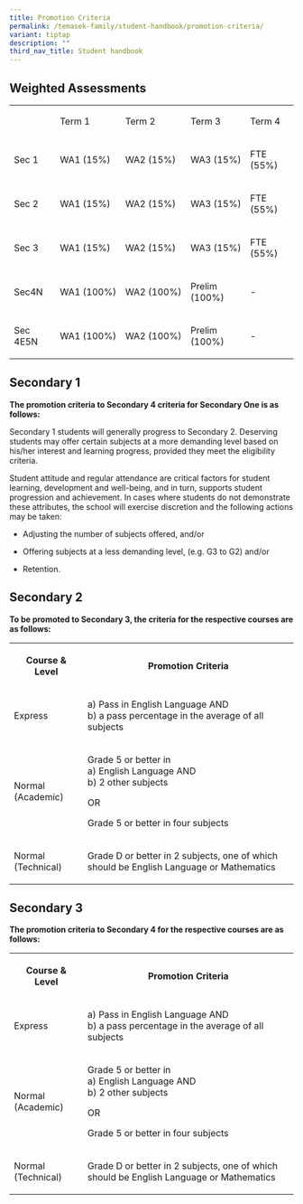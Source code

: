 ```yaml
---
title: Promotion Criteria
permalink: /temasek-family/student-handbook/promotion-criteria/
variant: tiptap
description: ""
third_nav_title: Student handbook
---
```

<h2>Weighted Assessments</h2><table><tbody><tr><td rowspan="1" colspan="1"><p>&nbsp;</p></td><td rowspan="1" colspan="1"><p>Term 1</p></td><td rowspan="1" colspan="1"><p>Term 2</p></td><td rowspan="1" colspan="1"><p>Term 3</p></td><td rowspan="1" colspan="1"><p>Term 4</p></td></tr><tr><td rowspan="1" colspan="1"><p>Sec 1</p></td><td rowspan="1" colspan="1"><p>WA1 (15%)</p></td><td rowspan="1" colspan="1"><p>WA2 (15%)</p></td><td rowspan="1" colspan="1"><p>WA3 (15%)</p></td><td rowspan="1" colspan="1"><p>FTE (55%)</p></td></tr><tr><td rowspan="1" colspan="1"><p>Sec 2</p></td><td rowspan="1" colspan="1"><p>WA1 (15%)</p></td><td rowspan="1" colspan="1"><p>WA2 (15%)</p></td><td rowspan="1" colspan="1"><p>WA3 (15%)</p></td><td rowspan="1" colspan="1"><p>FTE (55%)</p></td></tr><tr><td rowspan="1" colspan="1"><p>Sec 3</p></td><td rowspan="1" colspan="1"><p>WA1 (15%)</p></td><td rowspan="1" colspan="1"><p>WA2 (15%)</p></td><td rowspan="1" colspan="1"><p>WA3 (15%)</p></td><td rowspan="1" colspan="1"><p>FTE (55%)</p></td></tr><tr><td rowspan="1" colspan="1"><p>Sec4N</p></td><td rowspan="1" colspan="1"><p>WA1&nbsp;(100%)</p></td><td rowspan="1" colspan="1"><p>WA2&nbsp;(100%)</p></td><td rowspan="1" colspan="1"><p>Prelim (100%)</p></td><td rowspan="1" colspan="1"><p>-</p></td></tr><tr><td rowspan="1" colspan="1"><p>Sec 4E5N</p></td><td rowspan="1" colspan="1"><p>WA1&nbsp;(100%)</p></td><td rowspan="1" colspan="1"><p>WA2&nbsp;(100%)</p></td><td rowspan="1" colspan="1"><p>Prelim (100%)</p></td><td rowspan="1" colspan="1"><p>-</p></td></tr></tbody></table><p></p><h2>Secondary 1</h2><p><strong>The promotion criteria to Secondary 4 criteria for Secondary One is as follows:</strong></p><p>Secondary 1 students will generally progress to Secondary 2. Deserving students may offer certain subjects at a more demanding level based on his/her interest and learning progress, provided they meet the eligibility criteria.</p><p>Student attitude and regular attendance are critical factors for student learning, development and well-being, and in turn, supports student progression and achievement. In cases where students do not demonstrate these attributes, the school will exercise discretion and the following actions may be taken:</p><ul data-tight="true" class="tight"><li><p>Adjusting the number of subjects offered, and/or</p></li><li><p>Offering subjects at a less demanding level, (e.g. G3 to G2) and/or</p></li><li><p>Retention.</p></li></ul><p></p><h2>Secondary 2</h2><p><strong>To be promoted to Secondary 3, the criteria for the respective courses are as follows:</strong></p><table><tbody><tr><th rowspan="1" colspan="1"><p>Course &amp; Level</p></th><th rowspan="1" colspan="1"><p>Promotion Criteria</p></th></tr><tr><td rowspan="1" colspan="1"><p>Express</p></td><td rowspan="1" colspan="1"><p>a) Pass in English Language AND<br>b) a pass percentage in the average of all subjects</p></td></tr><tr><td rowspan="1" colspan="1"><p>Normal (Academic)</p></td><td rowspan="1" colspan="1"><p>Grade 5 or better in<br>a) English Language AND<br>b) 2 other subjects</p><p>OR</p><p>Grade 5 or better in four subjects</p></td></tr><tr><td rowspan="1" colspan="1"><p>Normal (Technical)</p></td><td rowspan="1" colspan="1"><p>Grade D or better in 2 subjects, one of which should be English Language or Mathematics</p></td></tr></tbody></table><p></p><h2>Secondary 3</h2><p><strong>The promotion criteria to Secondary 4 for the respective courses are as follows:</strong></p><table><tbody><tr><th rowspan="1" colspan="1"><p>Course &amp; Level</p></th><th rowspan="1" colspan="1"><p>Promotion Criteria</p></th></tr><tr><td rowspan="1" colspan="1"><p>Express</p></td><td rowspan="1" colspan="1"><p>a) Pass in English Language AND<br>b) a pass percentage in the average of all subjects</p></td></tr><tr><td rowspan="1" colspan="1"><p>Normal (Academic)</p></td><td rowspan="1" colspan="1"><p>Grade 5 or better in<br>a) English Language AND<br>b) 2 other subjects</p><p>OR</p><p>Grade 5 or better in four subjects</p></td></tr><tr><td rowspan="1" colspan="1"><p>Normal (Technical)</p></td><td rowspan="1" colspan="1"><p>Grade D or better in 2 subjects, one of which should be English Language or Mathematics</p></td></tr></tbody></table><p></p>